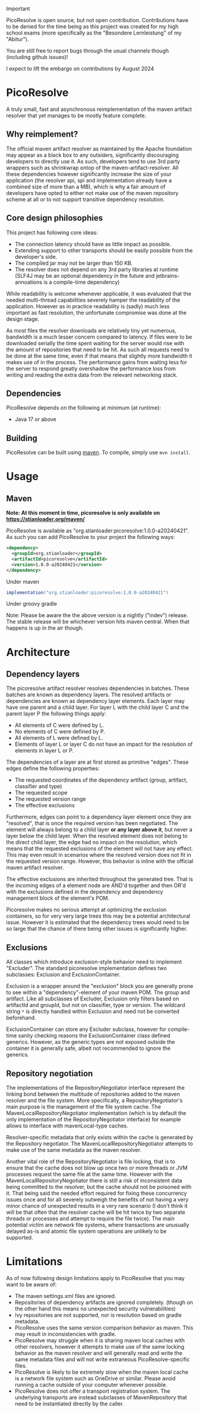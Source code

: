 > [!IMPORTANT]  
> PicoResolve is open source, but not open contribution. Contributions have to
> be denied for the time being as this project was created for my high school
> exams (more specifically as the "Besondere Lernleistung" of my "Abitur").
>
> You are still free to report bugs through the usual channels though
> (including github issues)!
>
> I expect to lift the embargo on contributions by August 2024

# PicoResolve

A truly small, fast and asynchronous reimplementation of the maven artifact
resolver that yet manages to be mostly feature complete.

## Why reimplement?

The official maven artifact resolver as maintained by the Apache foundation may
appear as a black box to any outsiders, significantly discouraging developers
to directly use it. As such, developers tend to use 3rd party wrappers such as
shrinkwrap ontop of the maven-artifact-resolver. All these dependencies however
significantly increase the size of your application (the resolver api, spi and
implementation already have a combined size of more than a MB), which is why a
fair amount of developers have opted to either not make use of the maven
repository scheme at all or to not support transitive dependency resolution.

## Core design philosophies

This project has following core ideas:

- The connection latency should have as little impact as possible.
- Extending support to other transports should be easily possible from the
 developer's side.
- The compiled jar may not be larger than 150 KB.
- The resolver does not depend on any 3rd party libraries at runtime (SLF4J
 may be an optional dependency in the future and jetbrains-annoations is a
 compile-time dependency)

While readability is welcome whenever applicable, it was evaluated that
the needed multi-thread capabilities severely hamper the readability of the
application. However as in practice readability is (sadly) much less
important as fast resolution, the unfortunate compromise was done at the
design stage.

As most files the resolver downloads are relatively tiny yet numerous,
bandwidth is a much lesser concern compared to latency. If files were to
be downloaded serially the time spent waiting for the server would rise
with the amount of repositories that need to be hit. As such all requests
need to be done at the same time, even if that means that slightly more
bandwidth it makes use of in the process. The performance gains from waiting
less for the server to respond greatly overshadow the performance loss from
writing and reading the extra data from the relevant networking stack.

## Dependencies

PicoResolve depends on the following at minimum (at runtime):
 - Java 17 or above

## Building

PicoResolve can be built using [maven](https://maven.apache.org/).
To compile, simply use `mvn install`.

# Usage

## Maven

**Note: At this moment in time, picoresolve is only available on https://stianloader.org/maven/**

PicoResolve is available as "org.stianloader:picoresolve:1.0.0-a20240421". As such you can
add PicoResolve to your project the following ways:

```xml
<dependency>
  <groupId>org.stianloader</groupId>
  <artifactId>picoresolve</artifactId>
  <version>1.0.0-a20240421</version>
</dependency>
```

Under maven

```groovy
implementation("org.stianloader:picoresolve:1.0.0-a20240421")
```

Under groovy gradle


Note: Please be aware the the above version is a nightly ("indev") release. The stable release
will be whichever version hits maven central. When that happens is up in the air though.

# Architecture

## Dependency layers

The picoresolve artifact resolver resolves dependencies in batches.
These batches are known as dependency layers. The resolved artifacts or
dependencies are known as dependency layer elements. Each layer may have
one parent and a child layer. For layer L with the child layer C and the parent
layer P the following things apply:
 - All elements of C were defined by L.
 - No elements of C were defined by P.
 - All elements of L were defined by L.
 - Elements of layer L or layer C do not have an impact
    for the resolution of elements in layer L or P.

The dependencies of a layer are at first stored as primitive "edges".
These edges define the following properties:
 - The requested coordinates of the dependency artifact (group, artifact,
   classifier and type)
 - The requested scope
 - The requested version range
 - The effective exclusions

Furthermore, edges can point to a dependency layer element once they are
"resolved", that is once the required version has been negotiated. The element
will always belong to a child layer **or any layer above it**, but never a
layer below the child layer. When the resolved element does not belong to the
direct child layer, the edge had no impact on the resolution, which means that
the requested exclusions of the element will not have any effect. This may even
result in scenarios where the resolved version does not fit in the requested
version range. However, this behavior is inline with the official maven
artifact resolver.

The effective exclusions are inherited throughout the generated tree. That is
the incoming edges of a element node are AND'd together and then OR'd with
the exclusions defined in the dependency and dependency management block of the
element's POM.

Picoresolve makes no serious attempt at optimizing the exclusion containers, so
for very very large trees this may be a potential architectural issue. However
it is estimated that the dependency trees would need to be so large that the
chance of there being other issues is significantly higher.

## Exclusions

All classes which introduce exclusion-style behavior need to implement
"Excluder". The standard picoresolve implementation defines two subclasses:
Exclusion and ExclusionContainer.

Exclusion is a wrapper around the "exclusion" block you are generally prone to
see within a "dependency"-element of your maven POM. The group and artifact.
Like all subclasses of Excluder, Exclusion only filters based on artifactId
and groupId, but not on classifier, type or version. The wildcard string `*`
is directly handled within Exclusion and need not be converted beforehand.

ExclusionContainer can store any Excluder subclass, however for compile-time
sanity checking reasons the ExclusionContainer class defined generics. However,
as the generic types are not exposed outside the container it is generally safe,
albeit not recommended to ignore the generics.

## Repository negotiation

The implementations of the RepositoryNegotiator interface represent the linking
bond between the multitude of repositories added to the maven resolver and the
file system. More specifically, a RepositoryNegotiator's main purpose is the
management of the file system cache. The MavenLocalRepositoryNegotiator
implementation (which is by default the only implementation of the
RepositoryNegotiator interface) for example allows to interface with
mavenLocal-type caches.

Resolver-specific metadata that only exists within the cache is generated by the
Repository negotiator. The MavenLocalRepositoryNegotiator attempts to make use
of the same metadata as the maven resolver.

Another vital role of the RepositoryNegotiator is file locking, that is to
ensure that the cache does not blow up once two or more threads or JVM processes
request the same file at the same time. However with the
MavenLocalRepositoryNegotiator there is still a risk of inconsistent data being
committed to the resolver, but the cache should not be poisoned with it. That
being said the needed effort required for fixing these concurrency issues once
and for all severely outweigh the benefits of not having a very minor chance of
unexpected results in a very rare scenario (I don't think it will be that often
that the resolver cache will be hit twice by two separate threads or processes
and attempt to require the file twice). The main potential victim are network
file systems, where transactions are unusually delayed as-is and atomic file
system operations are unlikely to be supported.

# Limitations

As of now following design limitations apply to PicoResolve that you may want
to be aware of:

 - The maven settings.xml files are ignored.
 - Repositories of dependency artifacts are ignored completely. (though on the
   other hand this means no unexpected security vulnerabilities)
 - Ivy repositories are not supported, nor is resolution based on gradle
   metadata.
 - PicoResolve uses the same version comparison behavior as maven. This may
   result in inconsistencies with gradle.
 - PicoResolve may struggle when it is sharing maven local caches with other
   resolvers, however it attempts to make use of the same locking behavior as
   the maven resolver and will generally read and write the same metadata files
   and will not write extraneous PicoResolve-specific files.
 - PicoResolve is likely to be extremely slow when the maven local cache is a
   network file system such as OneDrive or similar. Please avoid running a cache
   outside of your computer whenever possible.
 - PicoResolve does not offer a transport registration system. The underlying
   transports are instead subclasses of MavenRepository that need to be
   instantiated directly by the caller.
